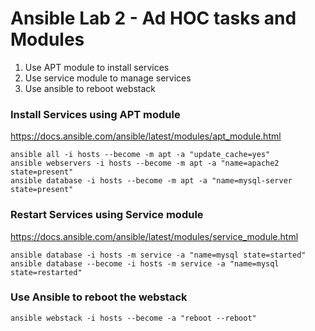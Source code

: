 # Ansible Lab 2 - Ad HOC tasks and Modules


1. Use APT module to install services
2. Use service module to manage services
3. Use ansible to reboot webstack

### Install Services using APT module
https://docs.ansible.com/ansible/latest/modules/apt_module.html
``` shell
ansible all -i hosts --become -m apt -a "update_cache=yes"
ansible webservers -i hosts --become -m apt -a "name=apache2 state=present"
ansible database -i hosts --become -m apt -a "name=mysql-server state=present"
```

### Restart Services using Service module
https://docs.ansible.com/ansible/latest/modules/service_module.html
``` shell
ansible database -i hosts -m service -a "name=mysql state=started"
ansible database --become -i hosts -m service -a "name=mysql state=restarted"
 ```

### Use Ansible to reboot the webstack
``` shell
ansible webstack -i hosts --become -a "reboot --reboot"
 ```